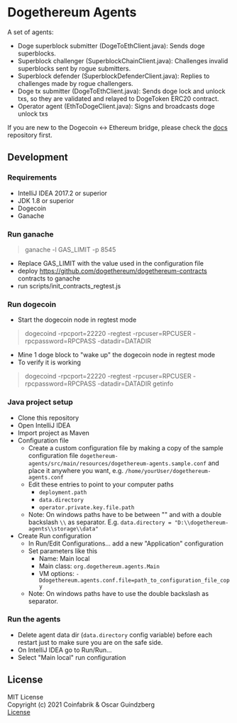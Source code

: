 # Dogethereum Agents

A set of agents:
- Doge superblock submitter (DogeToEthClient.java): Sends doge superblocks.
- Superblock challenger (SuperblockChainClient.java): Challenges invalid superblocks sent by rogue submitters.
- Superblock defender  (SuperblockDefenderClient.java): Replies to challenges made by rogue challengers.
- Doge tx submitter (DogeToEthClient.java): Sends doge lock and unlock txs, so they are validated and relayed to DogeToken ERC20 contract.
- Operator agent (EthToDogeClient.java): Signs and broadcasts doge unlock txs

If you are new to the Dogecoin <-> Ethereum bridge, please check the [docs](https://github.com/dogethereum/docs) repository first.

## Development

### Requirements
- IntelliJ IDEA 2017.2 or superior
- JDK 1.8 or superior
- Dogecoin
- Ganache

### Run ganache
> ganache -l GAS_LIMIT -p 8545
- Replace GAS_LIMIT with the value used in the configuration file
- deploy https://github.com/dogethereum/dogethereum-contracts contracts to ganache
- run scripts/init_contracts_regtest.js


### Run dogecoin
-  Start the dogecoin node in regtest mode
> dogecoind -rpcport=22220 -regtest -rpcuser=RPCUSER -rpcpassword=RPCPASS -datadir=DATADIR
- Mine 1 doge block to "wake up" the dogecoin node in regtest mode
- To verify it is working
> dogecoind -rpcport=22220 -regtest -rpcuser=RPCUSER -rpcpassword=RPCPASS -datadir=DATADIR getinfo


### Java project setup
- Clone this repository
- Open IntelliJ IDEA
- Import project as Maven
- Configuration file
  - Create a custom configuration file by making a copy of the sample configuration file `dogethereum-agents/src/main/resources/dogethereum-agents.sample.conf` and place it anywhere you want, e.g. `/home/yourUser/dogethereum-agents.conf`
  - Edit these entries to point to your computer paths
    - `deployment.path`
    - `data.directory`
    - `operator.private.key.file.path`
  - Note: On windows paths have to be between "" and with a double backslash `\\` as separator. E.g. `data.directory = "D:\\dogethereum-agents\\storage\\data"`
- Create Run configuration
  - In Run/Edit Configurations... add a new "Application" configuration
  - Set parameters like this
    - Name: Main local
    - Main class: `org.dogethereum.agents.Main`
    - VM options: `-Ddogethereum.agents.conf.file=path_to_configuration_file_copy`
  - Note: On windows paths have to use the double backslash as separator.




### Run the agents
- Delete agent data dir (`data.directory` config variable) before each restart just to make sure you are on the safe side.
- On IntelliJ IDEA go to Run/Run...
- Select "Main local" run configuration


## License

MIT License<br/>
Copyright (c) 2021 Coinfabrik & Oscar Guindzberg<br/>
[License](LICENSE)
